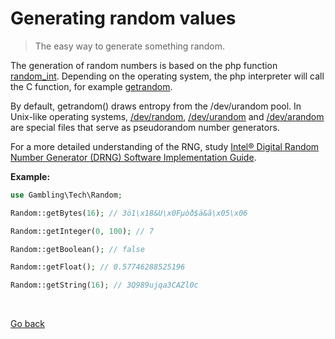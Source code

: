 Generating random values
========================

> The easy way to generate something random.

The generation of random numbers is based on the php function [random_int](https://www.php.net/manual/en/function.random-int.php).
Depending on the operating system, the php interpreter will call the C function, for example 
[getrandom](https://manpages.ubuntu.com/manpages/xenial/en/man2/getrandom.2.html).

By default, getrandom() draws entropy from the /dev/urandom pool.
In Unix-like operating systems, [/dev/random](https://en.wikipedia.org/wiki/dev/random),
[/dev/urandom](https://en.wikipedia.org/wiki/dev/random) and [/dev/arandom](https://en.wikipedia.org/wiki/dev/random) 
are special files that serve as pseudorandom number generators.

For a more detailed understanding of the RNG, study 
[Intel® Digital Random Number Generator (DRNG) Software Implementation Guide](https://www.intel.com/content/www/us/en/developer/articles/guide/intel-digital-random-number-generator-drng-software-implementation-guide.html).


**Example:**

```php
use Gambling\Tech\Random;

Random::getBytes(16); // 3ö1\x18&U\x0Fµòð$ä&ã\x05\x06

Random::getInteger(0, 100); // 7

Random::getBoolean(); // false

Random::getFloat(); // 0.57746288525196

Random::getString(16); // 3Q989ujqa3CAZl0c
```

<br>

[Go back](https://github.com/nepster-web/gambling-tech)